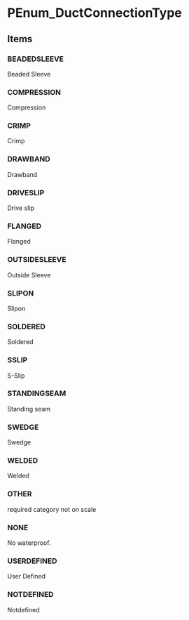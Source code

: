 # PEnum_DuctConnectionType
<!-- end of short definition -->

## Items

### BEADEDSLEEVE
Beaded Sleeve

### COMPRESSION
Compression

### CRIMP
Crimp

### DRAWBAND
Drawband

### DRIVESLIP
Drive slip

### FLANGED
Flanged

### OUTSIDESLEEVE
Outside Sleeve

### SLIPON
Slipon

### SOLDERED
Soldered

### SSLIP
S-Slip

### STANDINGSEAM
Standing seam

### SWEDGE
Swedge

### WELDED
Welded

### OTHER
required category not on scale

### NONE
No waterproof.

### USERDEFINED
User Defined

### NOTDEFINED
Notdefined
